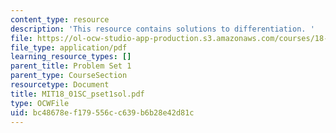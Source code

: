 ```yaml
---
content_type: resource
description: 'This resource contains solutions to differentiation. '
file: https://ol-ocw-studio-app-production.s3.amazonaws.com/courses/18-01sc-single-variable-calculus-fall-2010/bc48678ef179556cc639b6b28e42d81c_MIT18_01SC_pset1sol.pdf
file_type: application/pdf
learning_resource_types: []
parent_title: Problem Set 1
parent_type: CourseSection
resourcetype: Document
title: MIT18_01SC_pset1sol.pdf
type: OCWFile
uid: bc48678e-f179-556c-c639-b6b28e42d81c
---
```

